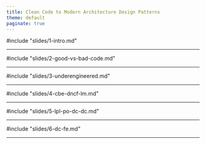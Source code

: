 ```yaml
---
title: Clean Code to Modern Architecture Design Patterns
theme: default
paginate: true
---
```


#include "slides/1-intro.md"

---
#include "slides/2-good-vs-bad-code.md"

---
 
#include "slides/3-underengineered.md"

---
#include "slides/4-cbe-dncf-lm.md"

---
 
#include "slides/5-lpl-po-dc-dc.md"

---

#include "slides/6-dc-fe.md"

---
 
